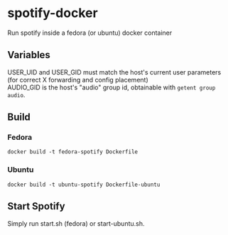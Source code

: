 # spotify-docker
Run spotify inside a fedora (or ubuntu) docker container
  
## Variables  
USER_UID and USER_GID must match the host's current user parameters (for correct X forwarding and config placement)  
AUDIO_GID is the host's "audio" group id, obtainable with ```getent group audio```.  
  
## Build  
### Fedora
```docker build -t fedora-spotify Dockerfile```  
### Ubuntu  
```docker build -t ubuntu-spotify Dockerfile-ubuntu```

## Start Spotify  
Simply run start.sh (fedora) or start-ubuntu.sh.
